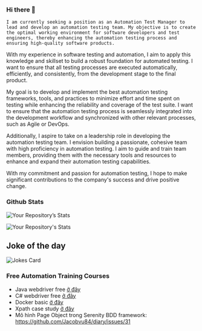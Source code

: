 ### Hi there 👋

<!--
**Jacobvu84/Jacobvu84** is a ✨ _special_ ✨ repository because its `README.md` (this file) appears on your GitHub profile.

Here are some ideas to get you started:

- 🔭 I’m currently working on ...
- 🌱 I’m currently learning ...
- 👯 I’m looking to collaborate on ...
- 🤔 I’m looking for help with ...
- 💬 Ask me about ...
- 📫 How to reach me: ![Your Repository’s Stats](vn.linkedin.com/in/jacobvu)
- 😄 Pronouns: ...
- ⚡ Fun fact: ...
-->

    I am currently seeking a position as an Automation Test Manager to lead and develop an automation testing team. My objective is to create the optimal working environment for software developers and test engineers, thereby enhancing the automation testing process and ensuring high-quality software products.

With my experience in software testing and automation, I aim to apply this knowledge and skillset to build a robust foundation for automated testing. I want to ensure that all testing processes are executed automatically, efficiently, and consistently, from the development stage to the final product.

My goal is to develop and implement the best automation testing frameworks, tools, and practices to minimize effort and time spent on testing while enhancing the reliability and coverage of the test suite. I want to ensure that the automation testing process is seamlessly integrated into the development workflow and synchronized with other relevant processes, such as Agile or DevOps.

Additionally, I aspire to take on a leadership role in developing the automation testing team. I envision building a passionate, cohesive team with high proficiency in automation testing. I aim to guide and train team members, providing them with the necessary tools and resources to enhance and expand their automation testing capabilities.

With my commitment and passion for automation testing, I hope to make significant contributions to the company's success and drive positive change.

<!--
- 🔭 I’m currently working for **One Mount** - My mission is to help the organization to implement test automation in the right way.
- 🤼 Also working on [**Automated Software Testing**](https://github.com/Jacobvu84/Automated-Software-Testing) - to share the knowledge with a larger online community.
- 🌱 I’m currently looking for a new job as QC Manager / QC Lead
- 💬 Ask me about Test Automation Design patterns. 
- 📫 How to reach me: [LinkedIn](https://www.linkedin.com/in/jacobvu/) ⚡ [Youtube](https://www.youtube.com/c/SeleniumVietnam/playlists) ⚡ Email: vuthelinh@gmail.com ⚡ Zalo: 0984303104
- 👯 I’m looking to collaborate on BDD . I feel like I need to really get creative  and challenge myself with something new.
- 😄 Some fun fact about my github projects below...
 -->
### Github Stats
<!--
https://github.com/anuraghazra/github-readme-stats
All inbuilt themes :-
dark, radical, merko, gruvbox, tokyonight, onedark, cobalt, synthwave, highcontrast, dracula

&theme=tokyonight (to add the theme to below stats)
-->
![Your Repository’s Stats](https://github-readme-stats.vercel.app/api?username=Jacobvu84&show_icons=true)

![Your Repository's Stats](https://github-readme-stats.vercel.app/api/top-langs/?username=Jacobvu84&theme=blue-green&layout=compact)

## Joke of the day
![Jokes Card](https://readme-jokes.vercel.app/api)

### Free Automation Training Courses
- Java webdriver free [ở đây](https://github.com/Jacobvu84/Automated-Software-Testing/issues?q=is%3Aopen+is%3Aissue+label%3A%22selenium+webdriver%22)
- C# webdriver free [ở đây](https://www.youtube.com/playlist?list=PLpTCO0Fa9GR1vOx_-YInGAPi8RZqpXFjZ)
- Docker basic [ở đây](https://www.youtube.com/playlist?list=PLpTCO0Fa9GR24nAWmrYR4qt43oDwWS-Qi)
- Xpath case study [ở đây](https://www.youtube.com/playlist?list=PLpTCO0Fa9GR3QfiFocwoj0Gvu-o16YBDa)
- Mô hình Page Object trong Serenity BDD framework: https://github.com/Jacobvu84/diary/issues/31
